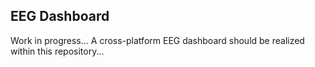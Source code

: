 ## EEG Dashboard

Work in progress...
A cross-platform EEG dashboard should be realized within this repository...